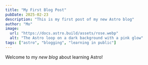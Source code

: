 ```yaml
---
title: "My First Blog Post"
pubDate: 2025-02-23
description: "This is my first post of my new Astro blog"
author: "Mo"
image:
  url: "https://docs.astro.build/assets/rose.webp"
  alt: "The Astro loop on a dark background with a pink glow"
tags: ["astro", "blogging", "learning in public"]
---
```


Welcome to my _new blog_ about learning Astro!
